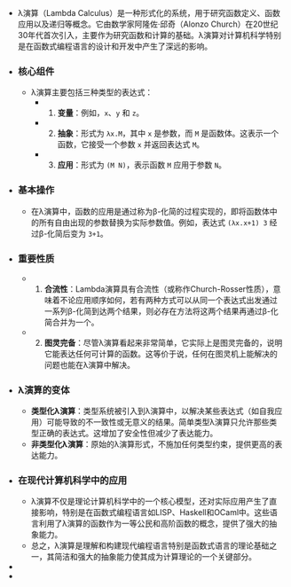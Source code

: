 - λ演算（Lambda Calculus）是一种形式化的系统，用于研究函数定义、函数应用以及递归等概念。它由数学家阿隆佐·邱奇（Alonzo Church）在20世纪30年代首次引入，主要作为研究函数和计算的基础。λ演算对计算机科学特别是在函数式编程语言的设计和开发中产生了深远的影响。
- ### 核心组件
	- λ演算主要包括三种类型的表达式：
		- 1. **变量**：例如，`x`、`y` 和 `z`。
		- 2. **抽象**：形式为 `λx.M`，其中 `x` 是参数，而 `M` 是函数体。这表示一个函数，它接受一个参数 `x` 并返回表达式 `M`。
		- 3. **应用**：形式为 `(M N)`，表示函数 `M` 应用于参数 `N`。
- ### 基本操作
	- 在λ演算中，函数的应用是通过称为β-化简的过程实现的，即将函数体中的所有自由出现的参数替换为实际参数值。例如，表达式 `(λx.x+1) 3` 经过β-化简后变为 `3+1`。
- ### 重要性质
	- 1. **合流性**：Lambda演算具有合流性（或称作Church-Rosser性质），意味着不论应用顺序如何，若有两种方式可以从同一个表达式出发通过一系列β-化简到达两个结果，则必存在方法将这两个结果再通过β-化简合并为一个。
	- 2. **图灵完备**：尽管λ演算看起来非常简单，它实际上是图灵完备的，说明它能表达任何可计算的函数。这等价于说，任何在图灵机上能解决的问题也能在λ演算中解决。
- ### λ演算的变体
	- **类型化λ演算**：类型系统被引入到λ演算中，以解决某些表达式（如自我应用）可能导致的不一致性或无意义的结果。简单类型λ演算只允许那些类型正确的表达式。这增加了安全性但减少了表达能力。
	- **非类型化λ演算**：原始的λ演算形式，不施加任何类型约束，提供更高的表达能力。
- ### 在现代计算机科学中的应用
	- λ演算不仅是理论计算机科学中的一个核心模型，还对实际应用产生了直接影响，特别是在函数式编程语言如LISP、Haskell和OCaml中。这些语言利用了λ演算的函数作为一等公民和高阶函数的概念，提供了强大的抽象能力。
	- 总之，λ演算是理解和构建现代编程语言特别是函数式语言的理论基础之一，其简洁和强大的抽象能力使其成为计算理论的一个关键部分。
-
-